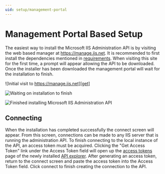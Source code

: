 ```yaml
---
uid: setup/management-portal
---
```


# Management Portal Based Setup

The easiest way to install the Microsoft IIS Administration API is by visiting the web based manager at https://manage.iis.net. It is recommended to first install the dependencies mentioned in [requirements](./requirements.md). When visiting this site for the first time, a prompt will appear allowing the API to be downloaded. Once the installer has been downloaded the management portal will wait for the installation to finish. 

![Initial visit to https://manage.iis.net][get]

![Waiting on installation to finish][await]

![Finished installing Microsoft IIS Administration API][connect]

## Connecting

When the installation has completed successfully the connect screen will appear. From this screen, connections can be made to any IIS server that is running the administration API. To finish connecting to the local instance of the API, an access token must be acquired. Clicking the "Get Access Token" link under the Access Token field will open up the [access tokens](../security/access-tokens.md) page of the newly installed [API explorer](../api-explorer/index.md). After generating an access token, return to the connect screen and paste the access token into the Access Token field. Click connect to finish creating the connection to the API.





[get]: /imgs/manage.iis.net-get.png "Welcome screen at https://manage.iis.net"
[await]: /imgs/manage.iis.net-await.png "Waiting on installation to finish"
[connect]: /imgs/manage.iis.net-connect.png "Finished installing Microsoft IIS Administration API"
